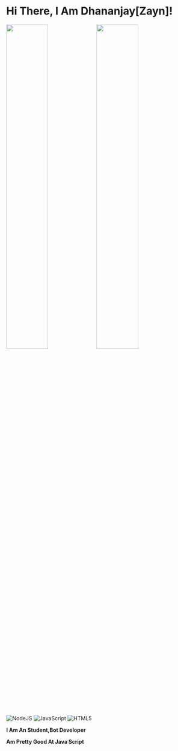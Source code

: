 # Hi There, I Am Dhananjay[Zayn]!

<img align="left" width="47%" src="https://github-readme-stats.vercel.app/api?username=ItsZaynMalik&show_icons=true&theme=radical"/>

<img align="left" width="47%" src="https://github-readme-stats.vercel.app/api/top-langs/?username=ItsZaynMalik&layout=compact"/>

![NodeJS](https://img.shields.io/badge/node.js-6DA55F?style=for-the-badge&logo=node.js&logoColor=white)
![JavaScript](https://img.shields.io/badge/javascript-%23323330.svg?style=for-the-badge&logo=javascript&logoColor=%23F7DF1E)
![HTML5](https://img.shields.io/badge/html5-%23E34F26.svg?style=for-the-badge&logo=html5&logoColor=white)



**I Am An Student,Bot Developer**

**Am Pretty Good At Java Script**
